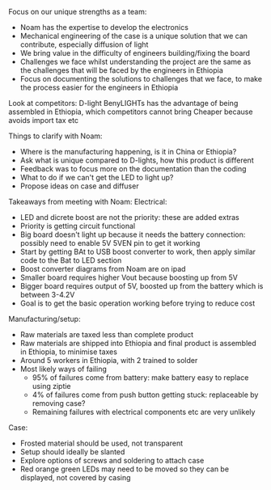 Focus on our unique strengths as a team: 
- Noam has the expertise to develop the electronics
- Mechanical engineering of the case is a unique solution that we can contribute, especially diffusion of light
- We bring value in the difficulty of engineers building/fixing the board
- Challenges we face whilst understanding the project are the same as the challenges that will be faced by the engineers in Ethiopia
- Focus on documenting the solutions to challenges that we face, to make the process easier for the engineers in Ethiopia

Look at competitors: D-light
BenyLIGHTs has the advantage of being assembled in Ethiopia, which competitors cannot bring
Cheaper because avoids import tax etc

Things to clarify with Noam:
- Where is the manufacturing happening, is it in China or Ethiopia?
- Ask what is unique compared to D-lights, how this product is different
- Feedback was to focus more on the documentation than the coding
- What to do if we can't get the LED to light up?
- Propose ideas on case and diffuser

Takeaways from meeting with Noam:
Electrical:
- LED and dicrete boost are not the priority: these are added extras
- Priority is getting circuit functional
- Big board doesn't light up because it needs the battery connection: possibly need to enable 5V 5VEN pin to get it working
- Start by getting BAt to USB boost converter to work, then apply similar code to the Bat to LED section
- Boost converter diagrams from Noam are on ipad
- Smaller board requires higher Vout because boosting up from 5V
- Bigger board requires output of 5V, boosted up from the battery which is between 3-4.2V
- Goal is to get the basic operation working before trying to reduce cost

Manufacturing/setup:
- Raw materials are taxed less than complete product
- Raw materials are shipped into Ethiopia and final product is assembled in Ethiopia, to minimise taxes
- Around 5 workers in Ethiopia, with 2 trained to solder
- Most likely ways of failing
  - 95% of failures come from battery: make battery easy to replace using ziptie
  - 4% of failures come from push button getting stuck: replaceable by removing case?
  - Remaining failures with electrical components etc are very unlikely
 
Case:
- Frosted material should be used, not transparent
- Setup should ideally be slanted
- Explore options of screws and soldering to attach case
- Red orange green LEDs may need to be moved so they can be displayed, not covered by casing

